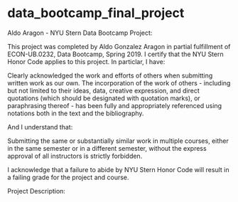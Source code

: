 # data_bootcamp_final_project
Aldo Aragon - NYU Stern Data Bootcamp Project: 

This project was completed by Aldo Gonzalez Aragon in partial fulfillment of ECON-UB.0232, Data Bootcamp, Spring 2019. I certify that the NYU Stern Honor Code applies to this project. In particlar, I have: 

Clearly acknowledged the work and efforts of others when submitting written work as our own. The incorporation of the work of others - including but not limited to their ideas, data, creative expression, and direct quotations (which should be designated with quotation marks), or paraphrasing thereof - has been fully and appropriately referenced using notations both in the text and the bibliography. 

And I understand that: 

Submitting the same or substantially similar work in multiple courses, either in the same semester or in a different semester, without the express approval of all instructors is strictly forbidden. 

I acknowledge that a failure to abide by NYU Stern Honor Code will result in a failing grade for the project and course. 

Project Description: 
